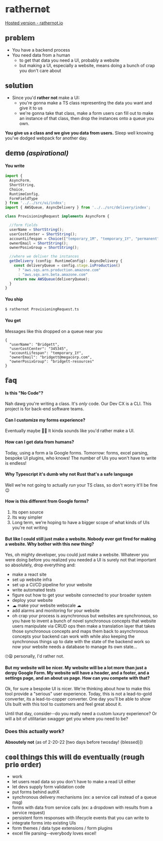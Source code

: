 # 𝕣𝕒𝕥𝕙𝕖𝕣𝕟𝕠𝕥
[Hosted version - rathernot.io](https://rathernot.io)
## 𝕡𝕣𝕠𝕓𝕝𝕖𝕞
- You have a backend process
- You need data from a human
  - to get that data you need a UI, probably a website
  - but making a UI, especially a website, means doing a bunch of crap you don't care about

## 𝕤𝕠𝕝𝕦𝕥𝕚𝕠𝕟
- Since you'd **rather not** make a UI:
  - you're gonna make a TS class representing the data you want and give it to us
  - we're gonna take that class, make a form users can fill out to make an instance of that class, then drop the instances onto a queue you own.

**You give us a class and we give you data from users.**  Sleep well knowing you've dodged webpack for another day.

## 𝕕𝕖𝕞𝕠 *(aspirational)*

#### You write
```typescript
import {
  AsyncForm,
  ShortString,
  Choice,
  RuntimeConfig,
  FormFieldType
} from '../../src/ui/index';
import { AWSQueue, AsyncDelivery } from '../../src/delivery/index';

class ProvisioningRequest implements AsyncForm {

  //form fields
  userName = ShortString();
  userCostCenter = ShortString();
  accountLifespan = Choice(["temporary_1M", "temporary_1Y", "permanent"]);
  ownerEmail = ShortString();
  ownerPosixGroup = ShortString();

  //where we deliver the instances
  getDelivery (config: RuntimeConfig): AsyncDelivery {
    const deliveryQueue = config.stage.isProduction()
      ? "aws.sqs.arn.production.amazone.com"
      : "aws.sqs.arn.beta.amazone.com"
    return new AWSQueue(deliveryQueue);
  }
}
```

#### You ship
```sh
$ rathernot ProvisioningRequest.ts
```

#### You get
Messages like this dropped on a queue near you
```
{
  "userName": "Bridgett",
  "userCostCenter": "345345",
  "accountLifespan": "temporary_1Y",
  "ownerEmail": "bridgett@megacorp.com",
  "ownerPosixGroup": "bridgett-resources"
}
```

## 𝕗𝕒𝕢
#### Is this "No Code"?
Nah dawg you're writing a class.  It's *only* code.  Our Dev CX is a CLI.  This project is for back-end software teams.

#### Can I customize my forms experience?
Eventually maybe 🤷‍♀️
It kinda sounds like you'd rather make a UI.

#### How can I get data from humans?
Today, using a form a la Google forms.  Tomorrow: forms, excel parsing, bespoke UI plugins, who knows!  The number of UIs you won't have to write is endless!

#### Why Typescript it's dumb why not Rust that's a safe language
Well we're not going to actually *run* your TS class, so don't worry it'll be fine 😉

#### How is this different from Google forms?
1. Its open source
2. Its way simpler
3. Long term, we're hoping to have a bigger scope of what kinds of UIs you're not writing

#### But like I could still just make a website.  Nobody ever got fired for making a website.  Why bother with this new thing?
Yes, oh mighty developer, you could just make a website.  Whatever you were doing before you realized you needed a UI is surely not that important so absolutely, drop everything and:
- make a react site
- set up website infra
- set up a CI/CD pipeline for your website
- write automated tests
- figure out how to get your website connected to your broader system
- deploy your website
- ☁ make your website webscale ☁
- add alarms and monitoring for your website
- oh crap your process is asynchronous but websites are synchronous, so you have to invent a bunch of novel synchronous concepts that website users manipulate via CRUD ops then make a translation layer that takes those synchronous concepts and maps them back to asynchronous concepts your backend can work with while also keeping the synchronous things up to date with the state of the backend work so now your website needs a database to manage its own state...

🙄😩 personally, I'd rather not.

#### But my website will be nicer.  My website will be a lot more than just a derpy Google Form.  My website will have a header, and a footer, and a settings page, and an about us page.  How can you compete with that?
Ok, for sure a bespoke UI is nicer.  We're thinking about how to make this tool provide a "serious" user experience. Today, this is not a lead-to-gold converter, its a lead-to-copper converter. One day you'll be able to show UIs built with this tool to customers and feel great about it.

Until that day, consider--do you really need a custom luxury experience?  Or will a bit of utilitarian swagger get you where you need to be?

### Does this actually work?
**Absoutely not** (as of 2-20-22 [two days before twosday! {blessed}])



## 𝕔𝕠𝕠𝕝 𝕥𝕙𝕚𝕟𝕘𝕤 𝕥𝕙𝕚𝕤 𝕨𝕚𝕝𝕝 𝕕𝕠 𝕖𝕧𝕖𝕟𝕥𝕦𝕒𝕝𝕝𝕪 (𝕣𝕠𝕦𝕘𝕙 𝕡𝕣𝕚𝕠 𝕠𝕣𝕕𝕖𝕣)
- work
- let users read data so you don't have to make a read UI either
- let devs supply form validation code
- put forms behind authX
- synchronous delivery mechanisms (ex: a service call instead of a queue msg)
- forms with data from service calls (ex: a dropdown with results from a service request)
- persistent form responses with lifecycle events that you can write to
- integrate forms into existing UIs
- form themes / data type extensions / form plugins
- excel file parsing--everybody loves excel!
